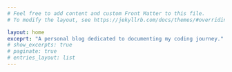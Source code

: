 ```yaml
---
# Feel free to add content and custom Front Matter to this file.
# To modify the layout, see https://jekyllrb.com/docs/themes/#overriding-theme-defaults

layout: home
exceprt: "A personal blog dedicated to documenting my coding journey."
# show_excerpts: true
# paginate: true
# entries_layout: list
---
```

